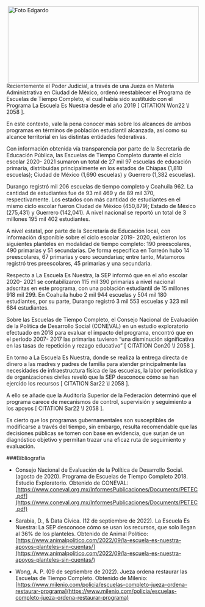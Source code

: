 <p>
   <a title="ir a Otras Publicaciones de este Autor" href="http://www.trcimplan.gob.mx/autores/edgardo-de-la-cruz-torres.html"><img class="img-responsive contenido-imagen" src="../imagenes/128/lic-edgardo-de-la-cruz-torres-top2.png" align="right" alt="Foto Edgardo" width="500" height="200"></a>

</p>

</br></br></br></br></br></br></br></br>


Recientemente el Poder Judicial, a través de una Jueza en Materia Administrativa en Ciudad de México, ordenó reestablecer el Programa de Escuelas de Tiempo Completo, el cual había sido sustituido con el Programa La Escuela Es Nuestra desde el año 2019 [ CITATION Won22 \l 2058 ].

En este contexto, vale la pena conocer más sobre los alcances de ambos programas en términos de población estudiantil alcanzada, así como su alcance territorial en las distintas entidades federativas.

Con información obtenida vía transparencia por parte de la Secretaría de Educación Pública, las Escuelas de Tiempo Completo durante el ciclo escolar 2020- 2021 sumaron un total de 27 mil 97 escuelas de educación primaria, distribuidas principalmente en los estados de Chiapas (1,810 escuelas); Ciudad de México (1,690 escuelas) y Guerrero (1,382 escuelas).

Durango registró mil 206 escuelas de tiempo completo y Coahuila 962. La cantidad de estudiantes fue de 93 mil 469 y de 89 mil 370, respectivamente. Los estados con más cantidad de estudiantes en el mismo ciclo escolar fueron Ciudad de México (450,879); Estado de México (275,431) y Guerrero (142,041). A nivel nacional se reportó un total de 3 millones 195 mil 402 estudiantes.

A nivel estatal, por parte de la Secretaría de Educación local, con información disponible sobre el ciclo escolar 2019- 2020, existieron los siguientes planteles en modalidad de tiempo completo: 190 preescolares, 490 primarias y 51 secundarias. De forma específica en Torreón hubo 14 preescolares, 67 primarias y cero secundarias; entre tanto, Matamoros registró tres preescolares, 45 primarias y una secundaria.

Respecto a La Escuela Es Nuestra, la SEP informó que en el año escolar 2020- 2021 se contabilizaron 115 mil 390 primarias a nivel nacional adscritas en este programa, con una población estudiantil de 15 millones 918 mil 299. En Coahuila hubo 2 mil 944 escuelas y 504 mil 180 estudiantes, por su parte, Durango registró 3 mil 553 escuelas y 323 mil 684 estudiantes.

Sobre las Escuelas de Tiempo Completo, el Consejo Nacional de Evaluación de la Política de Desarrollo Social (CONEVAL) en un estudio exploratorio efectuado en 2018 para evaluar el impacto del programa, encontró que en el período 2007- 2017 las primarias tuvieron “una disminución significativa en las tasas de repetición y rezago educativo” [ CITATION Con20 \l 2058 ].

En torno a La Escuela Es Nuestra, donde se realiza la entrega directa de dinero a las madres y padres de familia para atender principalmente las necesidades de infraestructura física de las escuelas, la labor periodística y de organizaciones civiles reveló que la SEP desconoce cómo se han ejercido los recursos [ CITATION Sar22 \l 2058 ].

A ello se añade que la Auditoría Superior de la Federación determinó que el programa carece de mecanismos de control, supervisión y seguimiento a los apoyos [ CITATION Sar22 \l 2058 ].

Es cierto que los programas gubernamentales son susceptibles de modificarse a través del tiempo, sin embargo, resulta recomendable que las decisiones públicas se tomen con base en evidencia, que surjan de un diagnóstico objetivo y permitan trazar una eficaz ruta de seguimiento y evaluación.



###Bibliografía

- Consejo Nacional de Evaluación de la Política de Desarrollo Social. (agosto de 2020). Programa de Escuelas de Tiempo Completo 2018. Estudio Exploratorio. Obtenido de CONEVAL: [https://www.coneval.org.mx/InformesPublicaciones/Documents/PETEC.pdf](https://www.coneval.org.mx/InformesPublicaciones/Documents/PETEC.pdf)

- Sarabia, D., & Data Cívica. (12 de septiembre de 2022). La Escuela Es Nuestra: La SEP desconoce cómo se usan los recursos, que solo llegan al 36% de los planteles. Obtenido de Animal Político: [https://www.animalpolitico.com/2022/09/la-escuela-es-nuestra-apoyos-planteles-sin-cuentas/](https://www.animalpolitico.com/2022/09/la-escuela-es-nuestra-apoyos-planteles-sin-cuentas/)

- Wong, A. P. (09 de septiembre de 2022). Jueza ordena restaurar las Escuelas de Tiempo Completo. Obtenido de Milenio: [https://www.milenio.com/policia/escuelas-completo-jueza-ordena-restaurar-programa](https://www.milenio.com/policia/escuelas-completo-jueza-ordena-restaurar-programa)
